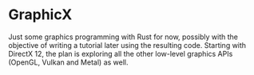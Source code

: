 # GraphicX

Just some graphics programming with Rust for now, possibly with the objective of writing a tutorial later using the resulting code. Starting with DirectX 12, the plan is exploring all the other low-level graphics APIs (OpenGL, Vulkan and Metal) as well.